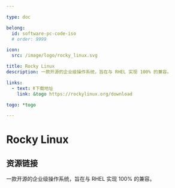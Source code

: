 ```yaml
---

type: doc

belong:
  id: software-pc-code-iso
  # order: 9999

icon:
  src: /image/logo/rocky_linux.svg

title: Rocky Linux
description: 一款开源的企业级操作系统，旨在与 RHEL 实现 100% 的兼容。

links:
  - text: ⏬下载地址
    link: &togo https://rockylinux.org/download

togo: *togo

---
```


<ShowLogo />

# Rocky Linux

<ShowBreadcrumb />

## 资源链接

<ShowLinks />

一款开源的企业级操作系统，旨在与 RHEL 实现 100% 的兼容。